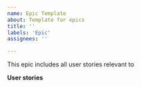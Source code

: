 ```yaml
---
name: Epic Template
about: Template for epics
title: ''
labels: 'Epic'
assignees: ''

---
```


This epic includes all user stories relevant to 

**User stories**
